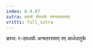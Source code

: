 ```yaml
---
index: 6.4.47
sutra: भ्रस्जो रोपधयोः रमन्यतरस्याम्‌
vritti: full_sutra
---
```


भ्रस्ज: र-उपधयोः  अन्यतरस्याम् रम् आर्धधातुके
